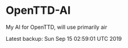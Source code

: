 # OpenTTD-AI
My AI for OpenTTD, will use primarily air

Latest backup: Sun Sep 15 02:59:01 UTC 2019
